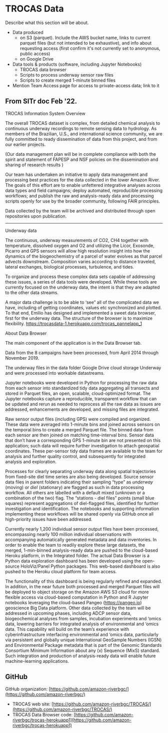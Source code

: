 # TROCAS Data

Describe what this section will be about.

<!-- Regarding data, I think this section should not aim to describe all the data and analyses carried out in TROCAS. That should be done in a different section under "Project".
Instead, this section should address issues of data file/object storage, management, access, and computation -->

- Data produced
  - on S3 (parquet). Include the AWS bucket name, links to current parquet files (but not intended to be exhaustive), and info about requesting access (first confirm it's not currently set to anonymous, public access)
  - on Google Drive
- Data tools & products (software, including Jupyter Notebooks)
  - TROCAS data browser
  - Scripts to process underway sensor raw files
  - Scripts to create merged 1-minute binned files
- Mention Team Access page for access to private-access data; link to it

## From SITr doc Feb '22.

TROCAS Information System Overview

The overall TROCAS dataset is complex, from detailed chemical analysis to continuous underway recordings to remote sensing data to hydrology.  As members of the Brazilian, U.S., and international science community, we are fully committed to ready dissemination of data from this project, 
and from our earlier projects.

(Our data management plan will be in complete compliance with both the spirit and statement of FAPESP and NSF policies on the dissemination and sharing of research results )

Our team has undertaken an initiative to apply data management and processing best practices for the data collected in the lower Amazon River. The goals of this effort are to enable unfettered integrative analyses across data types and field campaigns; deploy automated, reproducible processing workflows; and publish the raw and analysis-ready data and processing scripts openly for use by the broader community, following FAIR principles. 

Data collected by the team will be archived and distributed through open repositories upon publication. 

-------------

Underway data

The continuous, underway measurements of CO2, CH4 together with temperature, dissolved oxygen and O2 and utilizing the Licor, Exosonde, Picarro and GPS sensors will allow high resolution insight into how the dynamics of the biogeochemistry of a parcel of water evolves as that parcel advects downstream.  Composition varies according to distance traveled, lateral exchanges, biological processes, turbulence, and tides. 

To organize and process these complex data sets capable of addressing these issues, a series of data tools were developed. While these tools are currently focused on the underway data, the intent is that they are adapted to the other data streams. 

A major data challenge is to be able to ‘see” all of the complicated data we have, including of getting coordinates, values etc synchronized and plotted. 
To that end, Emilio has designed and implemented a sweet data browser, first for the underway data. The structure of the browser is to maximize flexibility. https://trocasdata-1.herokuapp.com/trocas_pannelapp_1
 
About Data Browser

The main component of the application is in the Data Browser tab. 

Data from the 8 campaigns have been processed, from April 2014 through November 2019. 

The underway files in the data folder Google Drive cloud storage Underway and were processed into workable datastreams. 

Jupyter notebooks were developed in Python for processing the raw data from each sensor into standardized tidy data aggregating all transects and stored in Parquet files, an open, scalable, cloud-optimized format. The Jupyter notebooks capture a reproducible, transparent workflow that can be updated and rerun as needed to reprocess all the raw data as issues are addressed, enhancements are developed, and missing files are integrated.

Raw sensor output files (including GPS) were compiled and organized. These data were averaged into 1-minute bins and joined across sensors on the temporal bins to create a merged Parquet file. The binned data from each sensor are then joined on matching time-interval bins. Sensor data that don’t have a corresponding GPS 1-minute bin are not presented on this application; such data will require further investigation to attach geospatial coordinates.  These per-sensor tidy data frames are available to the team for analysis and further quality control, and subsequently for integrated analysis and exploration.

Processes for clearly separating underway data along spatial trajectories from fixed-site diel time series are also being developed. Source sensor data files in parent folders indicating their sampling “type” as *underway* (moving) or *diel* (stationary) are flagged as such in data processing workflow. All others are labelled with a default mixed (unknown or a combination of the two) flag. The “stations - diel files” points (small blue squares) represent aggregations of diel-flagged files, identified for further investigation and identification. The notebooks and supporting information implementing these workflows will be shared openly via GitHub once all high-priority issues have been addressed.

Currently nearly 1,200 individual sensor output files have been processed, encompassing nearly 100 million individual observations with accompanying automatically generated metadata and data inventories. In order to enable the team to readily explore these large datasets, the merged, 1-min-binned analysis-ready data are pushed to the cloud-based Heroku platform, in the Integrated folder. The actual Data Browser is a Python data exploration dashboard has been developed using the open-source HoloViz/Panel Python packages. This web-based dashboard is also pushed to the Heroku cloud platform for team access.  


The functionality of this dashboard is being regularly refined and expanded. In addition, in the near future both processed and merged Parquet files will be deployed to object storage on the Amazon AWS S3 cloud for more flexible access via cloud-based computation in Python and R Jupyter notebooks leveraging the cloud-based Pangeo (https://pangeo.io) geoscience Big Data platform. Other data collected by the team will be addressed in upcoming phases, including ADCP sensor data, biogeochemical analyses from samples, incubation experiments and ‘omics data, lowering barriers for integrated analysis of environmental and ‘omics data. This capability will build on the team’s experience with cyberinfrastructure interfacing environmental and ‘omics data, particularly via persistent and globally unique International GeoSample Numbers (IGSN) and Environmental Package metadata that is part of the Genomic Standards Consortium Minimum Information about any (x) Sequence (MixS) standard. Such integration and production of analysis-ready data will enable future machine-learning applications.

## GitHub

GitHub organization: [https://github.com/amazon-riverbgc/](https://github.com/amazon-riverbgc/)


- TROCAS web site: [https://github.com/amazon-riverbgc/TROCAS/](https://github.com/amazon-riverbgc/TROCAS/)
- TROCAS Data Browser code: [https://github.com/amazon-riverbgc/trocas-herokuapp1](https://github.com/amazon-riverbgc/trocas-herokuapp1)
